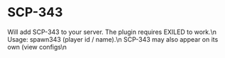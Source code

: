 # SCP-343
Will add SCP-343 to your server. The plugin requires EXILED to work.\n
Usage: spawn343 (player id / name).\n
SCP-343 may also appear on its own (view configs\n

